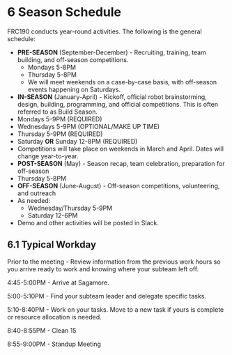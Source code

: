 # 6 Season Schedule

FRC190 conducts year-round activities.  The following is the general schedule:
* __PRE-SEASON__ (September-December) - Recruiting, training, team building, and off-season competitions.
  * Mondays 5-8PM
  * Thursday 5-8PM
  * We will meet weekends on a case-by-case basis, with off-season events happening on Saturdays.
* __IN-SEASON__ (January-April) - Kickoff, official robot brainstorming, design, building, programming, and official competitions.  This is often referred to as Build Season.
 * Mondays 5-9PM (REQUIRED)
 * Wednesdays 5-9PM (OPTIONAL/MAKE UP TIME)
 * Thursday 5-9PM (REQUIRED)
 * Saturday __OR__ Sunday 12-8PM (REQUIRED)
 * Competitions will take place on weekends in March and April.  Dates will change year-to-year. 
* __POST-SEASON__ (May) - Season recap, team celebration, preparation for off-season
 * Thursday 5-8PM
* __OFF-SEASON__ (June-August) - Off-season competitions, volunteering, and outreach
* As needed:
  * Wednesday/Thursday 5-9PM
  * Saturday 12-6PM
 * Demo and other activities will be posted in Slack.

## 6.1 Typical Workday

Prior to the meeting - Review information from the previous work hours so you arrive ready to work and knowing where your subteam left off.

4:45-5:00PM - Arrive at Sagamore.

5:00-5:10PM - Find your subteam leader and delegate specific tasks.

5:10-8:40PM - Work on your tasks.  Move to a new task if yours is complete or resource allocation is needed.

8:40-8:55PM - Clean 15

8:55-9:00PM - Standup Meeting
